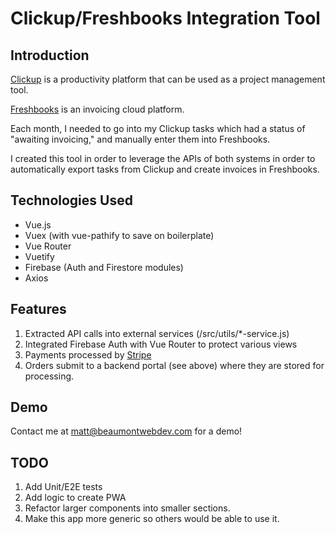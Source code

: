 # Clickup/Freshbooks Integration Tool

## Introduction
[Clickup](https://www.clickup.com) is a productivity platform that can be used as a project management tool.

[Freshbooks](https://www.freshbooks.com) is an invoicing cloud platform.

Each month, I needed to go into my Clickup tasks which had a status of "awaiting invoicing," and manually enter them into Freshbooks.

I created this tool in order to leverage the APIs of both systems in order to automatically export tasks from Clickup and create invoices in Freshbooks.

## Technologies Used
* Vue.js
* Vuex (with vue-pathify to save on boilerplate)
* Vue Router
* Vuetify
* Firebase (Auth and Firestore modules)
* Axios

## Features
1. Extracted API calls into external services (/src/utils/*-service.js)
2. Integrated Firebase Auth with Vue Router to protect various views
3. Payments processed by [Stripe](https://www.stripe.com)
4. Orders submit to a backend portal (see above) where they are stored for processing.

## Demo

Contact me at [matt@beaumontwebdev.com](mailto:matt@beaumontwebdev.com) for a demo!

## TODO

1. Add Unit/E2E tests
2. Add logic to create PWA
3. Refactor larger components into smaller sections. 
4. Make this app more generic so others would be able to use it.
